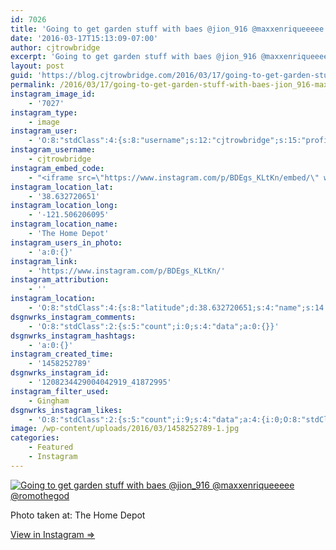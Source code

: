 ```yaml
---
id: 7026
title: 'Going to get garden stuff with baes @jion_916 @maxxenriqueeeee @romothegod'
date: '2016-03-17T15:13:09-07:00'
author: cjtrowbridge
excerpt: 'Going to get garden stuff with baes @jion_916 @maxxenriqueeeee @romothegod'
layout: post
guid: 'https://blog.cjtrowbridge.com/2016/03/17/going-to-get-garden-stuff-with-baes-jion_916-maxxenriqueeeee-romothegod/'
permalink: /2016/03/17/going-to-get-garden-stuff-with-baes-jion_916-maxxenriqueeeee-romothegod/
instagram_image_id:
    - '7027'
instagram_type:
    - image
instagram_user:
    - 'O:8:"stdClass":4:{s:8:"username";s:12:"cjtrowbridge";s:15:"profile_picture";s:96:"https://scontent.cdninstagram.com/t51.2885-19/s150x150/12081186_1759494767611229_280555941_a.jpg";s:2:"id";s:8:"41872995";s:9:"full_name";s:13:"CJ Trowbridge";}'
instagram_username:
    - cjtrowbridge
instagram_embed_code:
    - "<iframe src=\"https://www.instagram.com/p/BDEgs_KLtKn/embed/\" width=\"612\" height=\"710\" frameborder=\"0\" scrolling=\"no\" allowtransparency=\"true\" class=\"insta-image-embed\"></iframe>\n"
instagram_location_lat:
    - '38.632720651'
instagram_location_long:
    - '-121.506206095'
instagram_location_name:
    - 'The Home Depot'
instagram_users_in_photo:
    - 'a:0:{}'
instagram_link:
    - 'https://www.instagram.com/p/BDEgs_KLtKn/'
instagram_attribution:
    - ''
instagram_location:
    - 'O:8:"stdClass":4:{s:8:"latitude";d:38.632720651;s:4:"name";s:14:"The Home Depot";s:9:"longitude";d:-121.506206095;s:2:"id";i:218378297;}'
dsgnwrks_instagram_comments:
    - 'O:8:"stdClass":2:{s:5:"count";i:0;s:4:"data";a:0:{}}'
dsgnwrks_instagram_hashtags:
    - 'a:0:{}'
instagram_created_time:
    - '1458252789'
dsgnwrks_instagram_id:
    - '1208234429004042919_41872995'
instagram_filter_used:
    - Gingham
dsgnwrks_instagram_likes:
    - 'O:8:"stdClass":2:{s:5:"count";i:9;s:4:"data";a:4:{i:0;O:8:"stdClass":4:{s:8:"username";s:9:"nazghoul_";s:15:"profile_picture";s:95:"https://scontent.cdninstagram.com/t51.2885-19/s150x150/12816772_587590351395235_989183543_a.jpg";s:2:"id";s:8:"19523293";s:9:"full_name";s:4:"Jake";}i:1;O:8:"stdClass":4:{s:8:"username";s:18:"joshuaendorsesthis";s:15:"profile_picture";s:97:"https://scontent.cdninstagram.com/t51.2885-19/s150x150/12547602_1674269119516200_1321933542_a.jpg";s:2:"id";s:9:"177561844";s:9:"full_name";s:10:"Joshua Tie";}i:2;O:8:"stdClass":4:{s:8:"username";s:13:"nowolfyouknow";s:15:"profile_picture";s:97:"https://scontent.cdninstagram.com/t51.2885-19/s150x150/12135391_1668971056682916_1640930668_a.jpg";s:2:"id";s:7:"7870447";s:9:"full_name";s:13:"Tommy Brogard";}i:3;O:8:"stdClass":4:{s:8:"username";s:20:"tequilamockingbird89";s:15:"profile_picture";s:94:"https://scontent.cdninstagram.com/t51.2885-19/s150x150/1517306_576178532562980_826145512_a.jpg";s:2:"id";s:8:"42374686";s:9:"full_name";s:20:"tequilamockingbird89";}}}'
image: /wp-content/uploads/2016/03/1458252789-1.jpg
categories:
    - Featured
    - Instagram
---
```


[![Going to get garden stuff with baes @jion_916 @maxxenriqueeeee @romothegod](https://blog.cjtrowbridge.com/wp-content/uploads/2016/03/1458252789-1-1.jpg)](https://www.instagram.com/p/BDEgs_KLtKn/)

Photo taken at: The Home Depot

[View in Instagram ⇒](https://www.instagram.com/p/BDEgs_KLtKn/)
